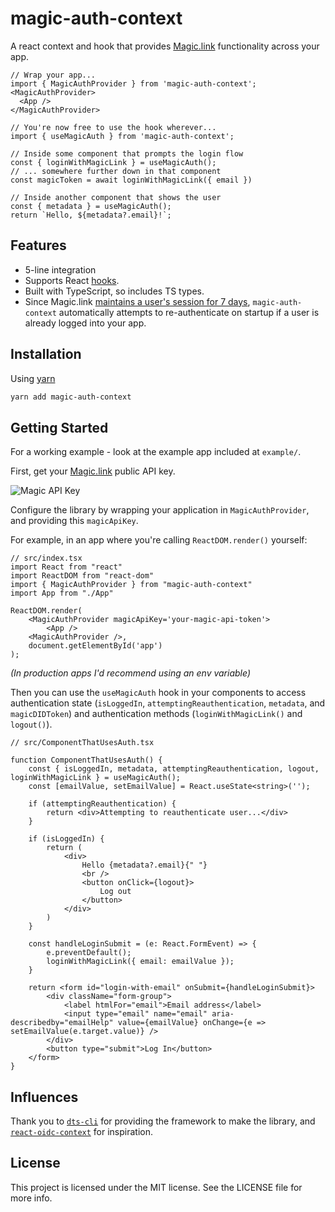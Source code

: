 # magic-auth-context
A react context and hook that provides [Magic.link](https://magic.link/) functionality across your app.

```tsx
// Wrap your app...
import { MagicAuthProvider } from 'magic-auth-context';
<MagicAuthProvider>
  <App />
</MagicAuthProvider>

// You're now free to use the hook wherever...
import { useMagicAuth } from 'magic-auth-context';

// Inside some component that prompts the login flow
const { loginWithMagicLink } = useMagicAuth();
// ... somewhere further down in that component
const magicToken = await loginWithMagicLink({ email })

// Inside another component that shows the user
const { metadata } = useMagicAuth();
return `Hello, ${metadata?.email}!`;
```

## Features

- 5-line integration
- Supports React [hooks](https://reactjs.org/docs/hooks-intro.html).
- Built with TypeScript, so includes TS types.
- Since Magic.link [maintains a user's session for 7 days](https://magic.link/docs/api-reference/client-side-sdks/web#re-authenticate-users), `magic-auth-context` automatically attempts to re-authenticate on startup if a user is already logged into your app.

## Installation

Using [yarn](https://yarnpkg.com/)

```bash
yarn add magic-auth-context
```

## Getting Started

For a working example - look at the example app included at `example/`.

First, get your [Magic.link](https://dashboard.magic.link/) public API key.

![Magic API Key](https://user-images.githubusercontent.com/8656857/138496734-2ab5b2d3-130d-428f-a6e5-6eaea69d2571.png)

Configure the library by wrapping your application in `MagicAuthProvider`, and providing this `magicApiKey`.

For example, in an app where you're calling `ReactDOM.render()` yourself:

```tsx
// src/index.tsx
import React from "react"
import ReactDOM from "react-dom"
import { MagicAuthProvider } from "magic-auth-context"
import App from "./App"

ReactDOM.render(
    <MagicAuthProvider magicApiKey='your-magic-api-token'>
        <App />
    <MagicAuthProvider />,
    document.getElementById('app')
);
```
_(In production apps I'd recommend using an env variable)_

Then you can use the `useMagicAuth` hook in your components to access authentication state (`isLoggedIn`, `attemptingReauthentication`, `metadata`, and `magicDIDToken`) and authentication methods (`loginWithMagicLink()` and `logout()`).

```tsx
// src/ComponentThatUsesAuth.tsx

function ComponentThatUsesAuth() {
    const { isLoggedIn, metadata, attemptingReauthentication, logout, loginWithMagicLink } = useMagicAuth();
    const [emailValue, setEmailValue] = React.useState<string>('');

    if (attemptingReauthentication) {
        return <div>Attempting to reauthenticate user...</div>
    }

    if (isLoggedIn) {
        return (
            <div>
                Hello {metadata?.email}{" "}
                <br />
                <button onClick={logout}>
                    Log out
                </button>
            </div>
        )
    }

    const handleLoginSubmit = (e: React.FormEvent) => {
        e.preventDefault();
        loginWithMagicLink({ email: emailValue });
    }

    return <form id="login-with-email" onSubmit={handleLoginSubmit}>
        <div className="form-group">
            <label htmlFor="email">Email address</label>
            <input type="email" name="email" aria-describedby="emailHelp" value={emailValue} onChange={e => setEmailValue(e.target.value)} />
        </div>
        <button type="submit">Log In</button>
    </form>
}
```

## Influences

Thank you to [`dts-cli`](https://www.npmjs.com/package/dts-cli) for providing the framework to make the library, and [`react-oidc-context`](https://github.com/AxaGuilDEv/react-oidc) for inspiration.

## License
This project is licensed under the MIT license. See the LICENSE file for more info.
